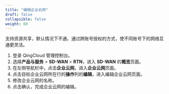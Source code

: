 ```yaml
---
title: "编辑企业云网"
draft: false
collapsible: false
weight: 60
---
```


支持资源共享，默认情况下不通，通过跨账号授权的方式，使不同账号下的网络互通更灵活。

1. 登录 QingCloud 管理控制台。
2. 选择**产品与服务** > **SD-WAN** > **RTN**，进入 **SD-WAN** 的**概览**页面。
3. 在左侧导航栏中，点击**企业云网**，进入**企业云网**页面。
4. 点击目标企业云网所在行的**操作**列的**编辑**，进入编辑企业云网页面。
5. 修改企业云网的名称。
6. 点击确认，完成企业云网的编辑。
